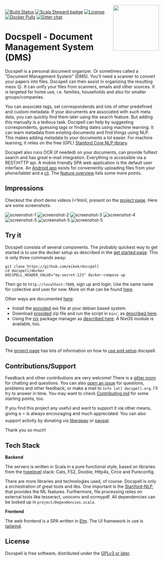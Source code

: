 <img align="right" src="./artwork/logo-only.svg" height="150px" style="padding-left: 20px"/>

[![Build Status](https://img.shields.io/travis/eikek/docspell/master?style=for-the-badge&logo=travisci)](https://travis-ci.org/eikek/docspell)
[![Scala Steward badge](https://img.shields.io/badge/Scala_Steward-helping-blue.svg?style=for-the-badge&logo=data:image/png;base64,iVBORw0KGgoAAAANSUhEUgAAAA4AAAAQCAMAAAARSr4IAAAAVFBMVEUAAACHjojlOy5NWlrKzcYRKjGFjIbp293YycuLa3pYY2LSqql4f3pCUFTgSjNodYRmcXUsPD/NTTbjRS+2jomhgnzNc223cGvZS0HaSD0XLjbaSjElhIr+AAAAAXRSTlMAQObYZgAAAHlJREFUCNdNyosOwyAIhWHAQS1Vt7a77/3fcxxdmv0xwmckutAR1nkm4ggbyEcg/wWmlGLDAA3oL50xi6fk5ffZ3E2E3QfZDCcCN2YtbEWZt+Drc6u6rlqv7Uk0LdKqqr5rk2UCRXOk0vmQKGfc94nOJyQjouF9H/wCc9gECEYfONoAAAAASUVORK5CYII=)](https://scala-steward.org)
[![License](https://img.shields.io/github/license/eikek/docspell.svg?style=for-the-badge&color=steelblue)](https://github.com/eikek/docspell/blob/master/LICENSE.txt)
[![Docker Pulls](https://img.shields.io/docker/pulls/docspell/restserver?color=steelblue&style=for-the-badge&logo=docker)](https://hub.docker.com/u/docspell)
[![Gitter chat](https://img.shields.io/gitter/room/eikek/docspell?style=for-the-badge&color=steelblue&logo=gitter)](https://gitter.im/eikek/docspell)

# Docspell - Document Management System (DMS)

Docspell is a personal document organizer. Or sometimes called a
"Document Management System" (DMS). You'll need a scanner to convert
your papers into files. Docspell can then assist in organizing the
resulting mess :wink:. It can unify your files from scanners, emails
and other sources. It is targeted for home use, i.e. families,
households and also for smaller groups/companies.

You can associate tags, set correspondends and lots of other
predefined and custom metadata. If your documents are associated with
such meta data, you can quickly find them later using the search
feature. But adding this manually is a tedious task. Docspell can help
by suggesting correspondents, guessing tags or finding dates using
machine learning. It can learn metadata from existing documents and
find things using NLP. This makes adding metadata to your documents a
lot easier. For machine learning, it relies on the free (GPL)
[Stanford Core NLP library](https://github.com/stanfordnlp/CoreNLP).

Docspell also runs OCR (if needed) on your documents, can provide
fulltext search and has great e-mail integration. Everything is
accessible via a REST/HTTP api. A mobile friendly SPA web application
is the default user interface. An [Android
app](https://github.com/docspell/android-client) exists for
conveniently uploading files from your phone/tablet and a
[cli](https://github.com/docspell/dsc). The [feature
overview](https://docspell.org/#feature-selection) lists some more
points.


## Impressions

Checkout the short demo videos (<1min), present on the [project
page](https://docspell.org/#demos). Here are some screenshots:

![screenshot-1](website/site/content/docs/webapp/docspell-curate-1-dark.png)
![screenshot-2](website/site/content/docs/webapp/custom-fields-03-dark.png)
![screenshot-3](website/site/content/docs/webapp/multiedit-04-dark.png)
![screenshot-4](website/site/content/docs/webapp/mail-item-1.png)
![screenshot-5](website/site/static/screenshots/mobile/Screenshot_2021-02-14-03-small.jpg)
![screenshot-5](website/site/static/screenshots/mobile/Screenshot_2021-02-14-04-small.jpg)
![screenshot-5](website/site/static/screenshots/mobile/Screenshot_2021-02-14-09-small.jpg)

## Try it

Docspell consists of several components. The probably quickest way to
get started is to use the docker setup as described in the [get started
page](https://docspell.org/#get-started). This is only three commands
away:

``` shell
git clone https://github.com/eikek/docspell
cd docspell/docker
DOCSPELL_HEADER_VALUE="my-secret-123" docker-compose up
```

Then go to `http://localhost:7880`, sign up and login. Use the same
name for collective and user for now. More on that can be found
[here](https://docspell.org/docs/intro/).

Other ways are documented
[here](https://docspell.org/docs/install/quickstart/):

- Install the [provided](https://github.com/eikek/docspell/releases)
  `deb` file at your debian based system.
- Download [provided](https://github.com/eikek/docspell/releases) zip
  file and run the script in `bin/`, as [described
  here](https://docspell.org/docs/install/installing/#download-unpack-run).
- Using the [nix](https://nixos.org/nix) package manager as [described
  here](https://docspell.org/docs/install/installing/#nix). A NixOS
  module is available, too.


## Documentation

The [project page](https://docspell.org) has lots of information on
how to [use and setup](https://docspell.org/docs) docspell.


## Contributions/Support

Feedback and other contributions are very welcome! There is a [gitter
room](https://gitter.im/eikek/docspell) for chatting and questions.
You can also [open an
issue](https://github.com/eikek/docspell/issues/new) for questions,
problems and other feedback; or make a mail to `info [at]
docspell.org`. I'll try to answer in time. You may want to check
[Contributing.md](Contributing.md) for some starting points, too.

If you find this project any useful and want to support it via other
means, giving a :star: is always encouraging and much appreciated. You
can also support activity by donating via
[liberapay](https://liberapay.com/eikek/) or
[paypal](https://paypal.me/eikek0).

Thank you so much!

## Tech Stack

**Backend**

The servers is written in Scala in a pure functional style, based on
libraries from the [typelevel](https://typelevel.org) stack: Cats,
FS2, Doobie, Http4s, Circe and Pureconfig.

There are more libraries and technologies used, of course. Docspell is
only a orchestration of great tools and libs. One important is the
[Stanford-NLP](https://nlp.stanford.edu/software/), that provides the
ML features. Furthermore, file processing relies on external tools
like tesseract, unoconv and ocrmypdf. All dependencies can be looked
up in `project/Dependencies.scala`.


**Frontend**

The web frontend is a SPA written in [Elm](https://elm-lang.org). The
UI framework in use is [tailwind](https://tailwindcss.com).


## License

Docspell is free software, distributed under the [GPLv3 or
later](https://spdx.org/licenses/GPL-3.0-or-later.html).
